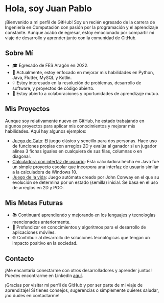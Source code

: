 # Hola, soy Juan Pablo

¡Bienvenido a mi perfil de GitHub! Soy un recién egresado de la carrera de Ingeniería en Computación con pasión por la programación y el aprendizaje constante. Aunque acabo de egresar, estoy emocionado por compartir mi viaje de desarrollo y aprender junto con la comunidad de GitHub.

## Sobre Mí

- 🎓 Egresado de FES Aragón en 2022.
- 🌱 Actualmente, estoy enfocado en mejorar mis habilidades en Python, Java, Flutter, MySQL y Kotlin.
- 💡 Estoy interesado en la resolución de problemas, desarrollo de software, y proyectos de código abierto.
- 🤝 Estoy abierto a colaboraciones y oportunidades de aprendizaje mutuo.

## Mis Proyectos

Aunque soy relativamente nuevo en GitHub, he estado trabajando en algunos proyectos para aplicar mis conocimientos y mejorar mis habilidades. Aquí hay algunos ejemplos:

- [Juego de Gato](https://github.com/Rubber-Human/Portafolio-Python/blob/main/juegoGato.py): El juego clásico y sencillo para dos personas. Hace uso de funciones propias con arreglos 2D y evalúa al ganador si un jugador alinea 3 fichas iguales en cualquiera de sus filas, columnas o en diagonal.
- [Calculadora con interfaz de usuario](https://github.com/Rubber-Human/Calculadora): Esta calculadora hecha en Java fue un simple proyecto escolar que incorpora una interfaz de usuario similar a la calculadora de Windows 10.
- [Juego de la vida](https://github.com/Rubber-Human/1JuanPablo_1ZavalaCardona_1358/blob/master/JuegoDeLaVida.py): Juego autómata creado por John Conway en el que su evolución se determina por un estado (semilla) inicial. Se basa en el uso de arreglos en 2D y POO.

## Mis Metas Futuras

- 📚 Continuaré aprendiendo y mejorando en los lenguajes y tecnologías mencionados anteriormente.
- 📱 Profundizar en conocimientos y algoritmos para el desarrollo de aplicaciones móviles.
- 🌐 Contribuir al desarrollo de soluciones tecnológicas que tengan un impacto positivo en la sociedad.

## Contacto

¡Me encantaría conectarme con otros desarrolladores y aprender juntos! Puedes encontrarme en LinkedIn [aquí](https://www.linkedin.com/in/juan-pablo-zavala-cardona-584344141/).

¡Gracias por visitar mi perfil de GitHub y por ser parte de mi viaje de aprendizaje! Si tienes consejos, sugerencias o simplemente quieres saludar, ¡no dudes en contactarme!
